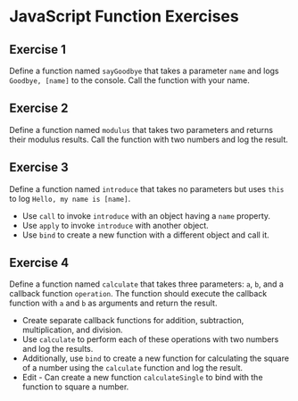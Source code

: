 # JavaScript Function Exercises

## Exercise 1
Define a function named `sayGoodbye` that takes a parameter `name` and logs `Goodbye, [name]` to the console. Call the function with your name.

## Exercise 2
Define a function named `modulus` that takes two parameters and returns their modulus results. Call the function with two numbers and log the result.

## Exercise 3
Define a function named `introduce` that takes no parameters but uses `this` to log `Hello, my name is [name]`.

- Use `call` to invoke `introduce` with an object having a `name` property.
- Use `apply` to invoke `introduce` with another object.
- Use `bind` to create a new function with a different object and call it.

## Exercise 4
Define a function named `calculate` that takes three parameters: `a`, `b`, and a callback function `operation`. The function should execute the callback function with `a` and `b` as arguments and return the result.

- Create separate callback functions for addition, subtraction, multiplication, and division.
- Use `calculate` to perform each of these operations with two numbers and log the results.
- Additionally, use `bind` to create a new function for calculating the square of a number using the `calculate` function and log the result.
- Edit - Can create a new function `calculateSingle` to bind with the function to square a number.

